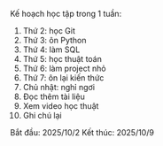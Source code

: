Kế hoạch học tập trong 1 tuần:
1. Thứ 2: học Git
2. Thứ 3: ôn Python
3. Thứ 4: làm SQL
4. Thứ 5: học thuật toán
5. Thứ 6: làm project nhỏ
6. Thứ 7: ôn lại kiến thức
7. Chủ nhật: nghỉ ngơi
8. Đọc thêm tài liệu
9. Xem video học thuật
10. Ghi chú lại

Bắt đầu: 2025/10/2
Kết thúc: 2025/10/9
